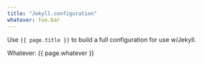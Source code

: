 ```yaml
---
title: "Jekyll.configuration"
whatever: foo.bar
---
```


Use `{{ page.title }}` to build a full configuration for use w/Jekyll.

Whatever: {{ page.whatever }}
